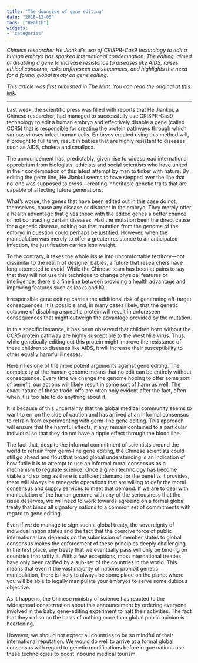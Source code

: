 ```yaml
---
title: "The downside of gene editing"
date: "2018-12-05"
tags: ["Health"]
widgets: 
- "categories"
---
```


*Chinese researcher He Jiankui's use of CRISPR-Cas9 technology to edit a human embryo has sparked international condemnation. The editing, aimed at disabling a gene to increase resistance to diseases like AIDS, raises ethical concerns, risks unforeseen consequences, and highlights the need for a formal global treaty on gene editing.*
<!--more-->
*This article was first published in The Mint. You can read the original at [this link](https://www.livemint.com/Opinion/kkaPquPGFiGoDMmHI9bAKM/Opinion--The-downside-of-gene-editing.html).*

---

Last week, the scientific press was filled with reports that He Jiankui, a Chinese researcher, had managed to successfully use CRISPR-Cas9 technology to edit a human embryo and effectively disable a gene (called CCR5) that is responsible for creating the protein pathways through which various viruses infect human cells. Embryos created using this method will, if brought to full term, result in babies that are highly resistant to diseases such as AIDS, cholera and smallpox.

The announcement has, predictably, given rise to widespread international opprobrium from biologists, ethicists and social scientists who have united in their condemnation of this latest attempt by man to tinker with nature. By editing the germ line, He Jiankui seems to have stepped over the line that no-one was supposed to cross—creating inheritable genetic traits that are capable of affecting future generations.

What’s worse, the genes that have been edited out in this case do not, themselves, cause any disease or disorder in the embryo. They merely offer a health advantage that gives those with the edited genes a better chance of not contracting certain diseases. Had the mutation been the direct cause for a genetic disease, editing out that mutation from the genome of the embryo in question could perhaps be justified. However, when the manipulation was merely to offer a greater resistance to an anticipated infection, the justification carries less weight.

To the contrary, it takes the whole issue into uncomfortable territory—not dissimilar to the realm of designer babies, a future that researchers have long attempted to avoid. While the Chinese team has been at pains to say that they will not use this technique to change physical features or intelligence, there is a fine line between providing a health advantage and improving features such as looks and IQ.

Irresponsible gene editing carries the additional risk of generating off-target consequences. It is possible and, in many cases likely, that the genetic outcome of disabling a specific protein will result in unforeseen consequences that might outweigh the advantage provided by the mutation.

In this specific instance, it has been observed that children born without the CCR5 protein pathway are highly susceptible to the West Nile virus. Thus, while genetically editing out this protein might improve the resistance of these children to diseases like AIDS, it will increase their susceptibility to other equally harmful illnesses.

Herein lies one of the more potent arguments against gene editing. The complexity of the human genome means that no edit can be entirely without consequence. Every time we change the genome hoping to offer some sort of benefit, our actions will likely result in some sort of harm as well. The exact nature of these trade-offs are often only evident after the fact, often when it is too late to do anything about it.

It is because of this uncertainty that the global medical community seems to want to err on the side of caution and has arrived at an informal consensus to refrain from experimenting with germ-line gene editing. This approach will ensure that the harmful effects, if any, remain contained to a particular individual so that they do not have a ripple effect through the blood line.

The fact that, despite the informal commitment of scientists around the world to refrain from germ-line gene editing, the Chinese scientists could still go ahead and flout that broad global understanding is an indication of how futile it is to attempt to use an informal moral consensus as a mechanism to regulate science. Once a given technology has become viable and so long as there is sufficient demand for the benefits it provides, there will always be renegade operations that are willing to defy the moral consensus and supply services to meet that demand. If we are to deal with manipulation of the human genome with any of the seriousness that the issue deserves, we will need to work towards agreeing on a formal global treaty that binds all signatory nations to a common set of commitments with regard to gene editing.

Even if we do manage to sign such a global treaty, the sovereignty of individual nation states and the fact that the coercive force of public international law depends on the submission of member states to global consensus makes the enforcement of these principles deeply challenging. In the first place, any treaty that we eventually pass will only be binding on countries that ratify it. With a few exceptions, most international treaties have only been ratified by a sub-set of the countries in the world. This means that even if the vast majority of nations prohibit genetic manipulation, there is likely to always be some place on the planet where you will be able to legally manipulate your embryos to serve some dubious objective.

As it happens, the Chinese ministry of science has reacted to the widespread consternation about this announcement by ordering everyone involved in the baby gene-editing experiment to halt their activities. The fact that they did so on the basis of nothing more than global public opinion is heartening.

However, we should not expect all countries to be so mindful of their international reputation. We would do well to arrive at a formal global consensus with regard to genetic modifications before rogue nations use these technologies to boost inbound medical tourism.

